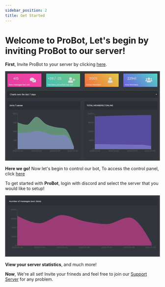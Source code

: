 ```yaml
---
sidebar_position: 2
title: Get Started
---
```


# **Welcome to ProBot**, Let's begin by inviting ProBot to our server!

**First**, Invite ProBot to your server by clicking [here](https://probot.io/invite).

![Img](../../static/img/panel1.png)

**Here we go!** Now let's begin to control our bot, To access the control panel, click [here](https://probot.io)

To get started with **ProBot**, login with discord and select the server that you would like to setup!

![panel](../../static/img/panel2.png)

**View your server statistics**, and much more!

**Now**, We're all set! Invite your frineds and feel free to join our [Support Server](https://discord.gg/probot) for any problem.